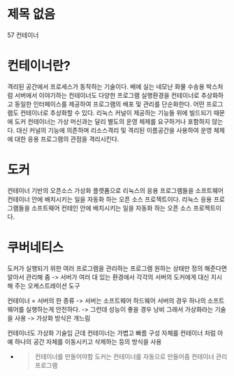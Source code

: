 # 제목 없음

57 컨테이너

# 컨테이너란?

격리된 공간에서 프로세스가 동작하는 기술이다. 배에 실는 네모난 화물 수송용 박스처럼 서버에서 이야기하는 컨테이너도 다양한 프로그램 실행환경을 컨테이너로 추상화하고 동일한 인터페이스를 제공하여 프로그램의 배포 및 관리를 단순화한다. 어떤 프로그램도 컨테이너로 추상화할 수 있다.
리눅스 커널이 제공하는 기능들 위에 빌드되기 때문에 도커 컨테이너는 가상 머신과는 달리 별도의 운영 체제를 요구하거나 포함하지 않는다. 대신 커널의 기능에 의존하며 리소스격리 및 격리된 이름공간을 사용하여 운영 체제에 대한 응용 프로그램의 관점을 격리시킨다.

# 도커

컨테이너 기반의 오픈소스 가상화 플랫폼으로 리눅스의 응용 프로그램들을 소프트웨어 컨테이너 안에 배치시키는 일을 자동화 하는 오픈 소스 프로젝트이다.
리눅스 응용 프로그램들을 소프트웨어 컨테인 안에 배치시키는 일을 자동화 하는 오픈 소스 프로젝트이다.

# 쿠버네티스

도커가 실행되기 위한 여러 프로그램을 관리하는 프로그램
원하는 상태만 정의 해준다면 알아서 관리해 줌
-> 서버가 여러 대 있는 환경에서 각각의 서버의 도커에게 대신 지시해 주는 오케스트레이션 도구

컨테이너 = 서버의 한 종류 -> 서버는 소프트웨어 하드웨어
서버의 경우 하나의 소프트 웨어를 실행하는게 안전하다. -> 그런데 성능이 좋을 경우 낭비 그래서 가상화라는 기술을 사용
-> 가상화 방식은 개느림

컨테이너도 가상화 기술임 근데 컨테이너는 가볍고 빠름
구성 자체를 컨테이너 처럼 아예 하나의 공간 자체를 이동시키고 삭제하는 등의 방식을 사용

- > 컨테이너를 만들어야함
도커는 컨테이너를 자동으로 만들어줌 컨테이너 관리 프로그램